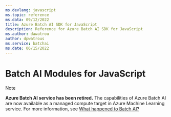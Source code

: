 ```yaml
---
ms.devlang: javascript
ms.topic: reference
ms.data: 09/12/2022
title: Azure Batch AI SDK for JavaScript
description: Reference for Azure Batch AI SDK for JavaScript
ms.author: dawatrou
author: dpwatrous
ms.service: batchai
ms.date: 06/15/2022
---
```

# Batch AI Modules for JavaScript

>[!NOTE]
>**Azure Batch AI service has been retired.** The capabilities of Azure Batch AI are now available as a managed compute target in Azure Machine Learning service. For more information, see [What happened to Batch AI?](https://aka.ms/batchai-retirement)